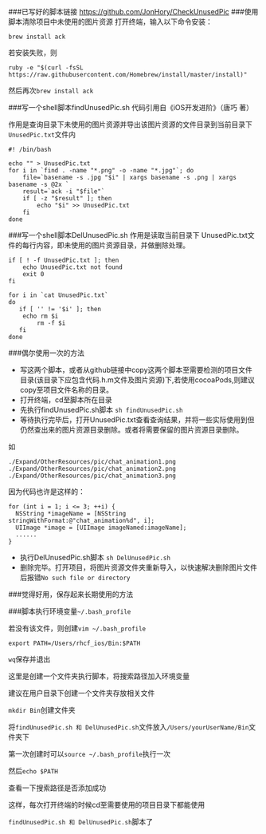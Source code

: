 ###已写好的脚本链接
<https://github.com/JonHory/CheckUnusedPic>
###使用脚本清除项目中未使用的图片资源
打开终端，输入以下命令安装：

`brew install ack`

若安装失败，则

`ruby -e "$(curl -fsSL https://raw.githubusercontent.com/Homebrew/install/master/install)"`

然后再次`brew install ack`

###写一个shell脚本findUnusedPic.sh
代码引用自《iOS开发进阶》（唐巧 著）

作用是查询目录下未使用的图片资源并导出该图片资源的文件目录到当前目录下`UnusedPic.txt`文件内

    #! /bin/bash

    echo "" > UnusedPic.txt
    for i in `find . -name "*.png" -o -name "*.jpg"`; do
        file=`basename -s .jpg "$i" | xargs basename -s .png | xargs basename -s @2x `
        result=`ack -i "$file"`
        if [ -z "$result" ]; then
            echo "$i" >> UnusedPic.txt
        fi
    done

###写一个shell脚本DelUnusedPic.sh
作用是读取当前目录下 UnusedPic.txt文件的每行内容，即未使用的图片资源目录，并做删除处理。

    if [ ! -f UnusedPic.txt ]; then
        echo UnusedPic.txt not found
        exit 0
    fi

    for i in `cat UnusedPic.txt`
    do
       if [ '' != '$i' ]; then
        echo rm $i
            rm -f $i
       fi 
    done

###偶尔使用一次的方法
* 写这两个脚本，或者从github链接中copy这两个脚本至需要检测的项目文件目录(该目录下应包含代码.h.m文件及图片资源)下,若使用cocoaPods,则建议copy至项目文件名称的目录。
* 打开终端，cd至脚本所在目录
* 先执行findUnusedPic.sh脚本   `sh findUnusedPic.sh`
* 等待执行完毕后，打开UnusedPic.txt查看查询结果，并将一些实际使用到但仍然查出来的图片资源目录删除。或者将需要保留的图片资源目录删除。

 如

  `./Expand/OtherResources/pic/chat_animation1.png`
  `./Expand/OtherResources/pic/chat_animation2.png`
  `./Expand/OtherResources/pic/chat_animation3.png`

因为代码也许是这样的：

    for (int i = 1; i <= 3; ++i) {
      NSString *imageName = [NSString stringWithFormat:@"chat_animation%d", i];
      UIImage *image = [UIImage imageNamed:imageName];
      ......
    }
* 执行DelUnusedPic.sh脚本 `sh DelUnusedPic.sh`
* 删除完毕。打开项目，将图片资源文件夹重新导入，以快速解决删除图片文件后报错`No such file or directory`

###觉得好用，保存起来长期使用的方法

###脚本执行环境变量`~/.bash_profile`

若没有该文件，则创建`vim ~/.bash_profile` 

`export PATH=/Users/rhcf_ios/Bin:$PATH`

`wq`保存并退出

这里是创建一个文件夹执行脚本，将搜索路径加入环境变量

建议在用户目录下创建一个文件夹存放相关文件

`mkdir Bin`创建文件夹

将`findUnusedPic.sh 和 DelUnusedPic.sh`文件放入`/Users/yourUserName/Bin`文件夹下



第一次创建时可以`source ~/.bash_profile`执行一次

然后`echo $PATH`

查看一下搜索路径是否添加成功

这样，每次打开终端的时候cd至需要使用的项目目录下都能使用

`findUnusedPic.sh 和 DelUnusedPic.sh`脚本了